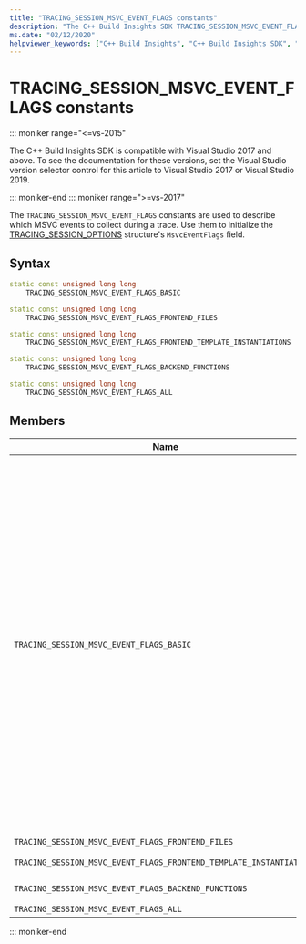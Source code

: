 ```yaml
---
title: "TRACING_SESSION_MSVC_EVENT_FLAGS constants"
description: "The C++ Build Insights SDK TRACING_SESSION_MSVC_EVENT_FLAGS constants reference."
ms.date: "02/12/2020"
helpviewer_keywords: ["C++ Build Insights", "C++ Build Insights SDK", "TRACING_SESSION_MSVC_EVENT_FLAGS", "throughput analysis", "build time analysis", "vcperf.exe"]
---
```

# TRACING_SESSION_MSVC_EVENT_FLAGS constants

::: moniker range="<=vs-2015"

The C++ Build Insights SDK is compatible with Visual Studio 2017 and above. To see the documentation for these versions, set the Visual Studio version selector control for this article to Visual Studio 2017 or Visual Studio 2019.

::: moniker-end
::: moniker range=">=vs-2017"

The `TRACING_SESSION_MSVC_EVENT_FLAGS` constants are used to describe which MSVC events to collect during a trace. Use them to initialize the [TRACING_SESSION_OPTIONS](tracing-session-options-struct.md) structure's `MsvcEventFlags` field.

## Syntax

```cpp
static const unsigned long long
    TRACING_SESSION_MSVC_EVENT_FLAGS_BASIC                                = 0x0001ULL;

static const unsigned long long
    TRACING_SESSION_MSVC_EVENT_FLAGS_FRONTEND_FILES                       = 0x0004ULL;

static const unsigned long long
    TRACING_SESSION_MSVC_EVENT_FLAGS_FRONTEND_TEMPLATE_INSTANTIATIONS     = 0x0008ULL;

static const unsigned long long
    TRACING_SESSION_MSVC_EVENT_FLAGS_BACKEND_FUNCTIONS                    = 0x1000ULL;

static const unsigned long long
    TRACING_SESSION_MSVC_EVENT_FLAGS_ALL                                  = 0xFFFFFFFFFFFFFFFFULL;
```

## Members

| Name | Events turned on by this flag |
|--|--|
| `TRACING_SESSION_MSVC_EVENT_FLAGS_BASIC` | This flag is associated with the following events. It's activated by default by the C++ Build Insights SDK even if not specified explicitly. You can't disable these events.<br/><br/>[BACK_END_PASS](../event-table.md#back-end-pass)[BOTTOM_UP](../event-table.md#bottom-up)<br/>[C1_DLL](../event-table.md#c1-dll)<br/>[C2_DLL](../event-table.md#c2-dll)<br/>[CODE_GENERATION](../event-table.md#code-generation)<br/>[COMMAND_LINE](../event-table.md#command-line)<br/>[COMPILER](../event-table.md#compiler)<br/>[ENVIRONMENT_VARIABLE](../event-table.md#environment-variable)<br/>[EXECUTABLE_IMAGE_OUTPUT](../event-table.md#executable-image-output)<br/>[EXP_OUTPUT](../event-table.md#exp-output)<br/>[FILE_INPUT](../event-table.md#file-input)<br/>[FRONT_END_PASS](../event-table.md#front-end-pass)<br/>[FRONT_END_PASS](../event-table.md#front-end-pass)<br/>[IMP_LIB_OUTPUT](../event-table.md#imp-lib-output)<br/>[LIB_OUTPUT](../event-table.md#lib-output)<br/>[LINKER](../event-table.md#linker)<br/>[LTCG](../event-table.md#ltcg)<br/>[OBJ_OUTPUT](../event-table.md#obj-output)<br/>[OPT_ICF](../event-table.md#opt-icf)<br/>[OPT_LBR](../event-table.md#opt-lbr)<br/>[OPT_REF](../event-table.md#opt-ref)<br/>[PASS1](../event-table.md#pass1)<br/>[PASS2](../event-table.md#pass2)<br/>[PRE_LTCG_OPT_REF](../event-table.md#pre-ltcg-opt-ref)<br/>[THREAD](../event-table.md#thread)<br/>[TOP_DOWN](../event-table.md#top-down)<br/>[WHOLE_PROGRAM_ANALYSIS](../event-table.md#whole-program-analysis) |
| `TRACING_SESSION_MSVC_EVENT_FLAGS_FRONTEND_FILES` | [FRONT_END_FILE](../event-table.md#front-end-file) |
| `TRACING_SESSION_MSVC_EVENT_FLAGS_FRONTEND_TEMPLATE_INSTANTIATIONS` | [SYMBOL_NAME](../event-table.md#symbol-name)<br/>[TEMPLATE_INSTANTIATION](../event-table.md#template-instantiation) |
| `TRACING_SESSION_MSVC_EVENT_FLAGS_BACKEND_FUNCTIONS` | [FORCE_INLINEE](../event-table.md#force-inlinee)<br/>[FUNCTION](../event-table.md#function) |
| `TRACING_SESSION_MSVC_EVENT_FLAGS_ALL` | This flag turns on all events. |

::: moniker-end
